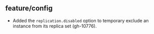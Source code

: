 ## feature/config

* Added the `replication.disabled` option to temporary exclude an instance from
  its replica set (gh-10776).

